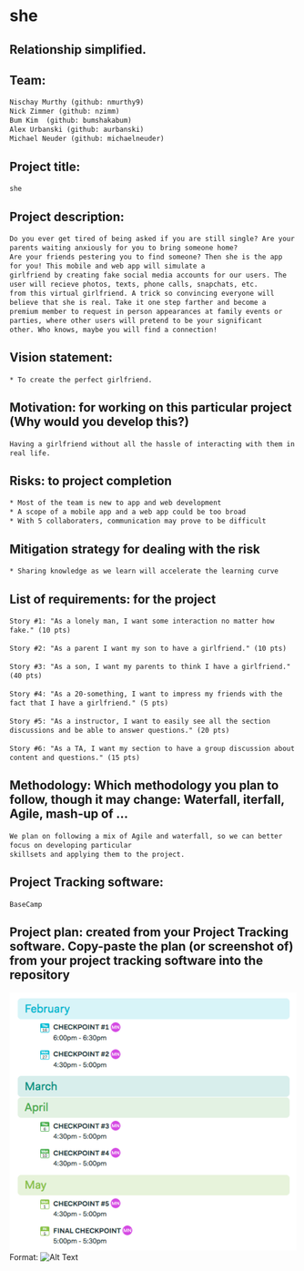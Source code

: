 # she
## Relationship simplified.

## Team: 
	Nischay Murthy (github: nmurthy9)
	Nick Zimmer (github: nzimm)
	Bum Kim  (github: bumshakabum)
	Alex Urbanski (github: aurbanski)
	Michael Neuder (github: michaelneuder)

## Project title:
	she

## Project description:
	Do you ever get tired of being asked if you are still single? Are your parents waiting anxiously for you to bring someone home? 
	Are your friends pestering you to find someone? Then she is the app for you! This mobile and web app will simulate a
	girlfriend by creating fake social media accounts for our users. The user will recieve photos, texts, phone calls, snapchats, etc.
	from this virtual girlfriend. A trick so convincing everyone will believe that she is real. Take it one step farther and become a 
	premium member to request in person appearances at family events or parties, where other users will pretend to be your significant 
	other. Who knows, maybe you will find a connection!

## Vision statement: 
	* To create the perfect girlfriend.
	
## Motivation: for working on this particular project (Why would you develop this?)
	Having a girlfriend without all the hassle of interacting with them in real life.
	
## Risks: to project completion 
	* Most of the team is new to app and web development
	* A scope of a mobile app and a web app could be too broad
	* With 5 collaboraters, communication may prove to be difficult 
	
## Mitigation strategy for dealing with the risk
	* Sharing knowledge as we learn will accelerate the learning curve

## List of requirements: for the project
    Story #1: "As a lonely man, I want some interaction no matter how fake." (10 pts)

    Story #2: "As a parent I want my son to have a girlfriend." (10 pts)

    Story #3: "As a son, I want my parents to think I have a girlfriend." (40 pts)
    
    Story #4: "As a 20-something, I want to impress my friends with the fact that I have a girlfriend." (5 pts)
    
    Story #5: "As a instructor, I want to easily see all the section discussions and be able to answer questions." (20 pts)
    
    Story #6: "As a TA, I want my section to have a group discussion about content and questions." (15 pts)

## Methodology: Which methodology you plan to follow, though it may change: Waterfall, iterfall, Agile, mash-up of …
	We plan on following a mix of Agile and waterfall, so we can better focus on developing particular
	skillsets and applying them to the project.

## Project Tracking software:
	BaseCamp

## Project plan: created from your Project Tracking software. Copy-paste the plan (or screenshot of) from your project tracking software into the repository

![plan pic](plan.png)
Format: ![Alt Text](url)







